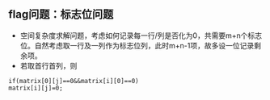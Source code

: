 ## flag问题：标志位问题
- 空间复杂度求解问题，考虑如何记录每一行/列是否化为0，共需要m+n个标志位。自然考虑取一行及一列作为标志位列，此时m+n-1项，故多设一位记录剩余项。
- 若取首行首列，则
```
if(matrix[0][j]==0&&matrix[i][0]==0)
matrix[i][j]=0;
```


